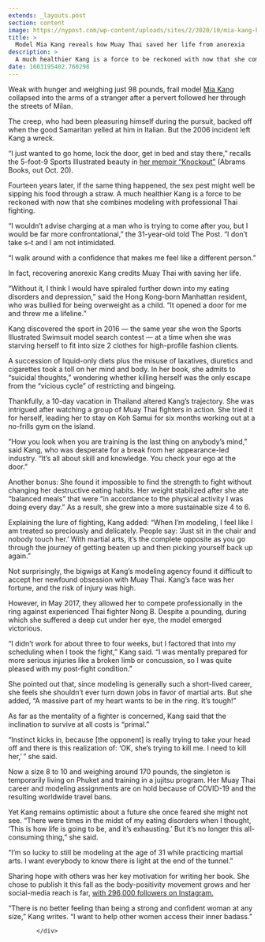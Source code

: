 ```yaml
--- 
extends: _layouts.post 
section: content 
image: https://nypost.com/wp-content/uploads/sites/2/2020/10/mia-kang-knockout.jpg?quality=90&strip=all&w=1200 
title: > 
  Model Mia Kang reveals how Muay Thai saved her life from anorexia 
description: > 
  A much healthier Kang is a force to be reckoned with now that she combines modeling with professional Thai fighting.“I walk around with a confidence that makes me feel like a different person.”In fact, recovering anorexic Kang credits Muay Thai with saving her life.She was intrigued after watching a group of Muay Thai fighters in action.Her Muay Thai career and modeling assignments are on hold because of COVID-19 and the resulting worldwide travel bans.“There is no better feeling than being a strong and confident woman at any size,” Kang writes. 
date: 1603195402.760298 
--- 
```

<div><p>Weak with hunger and weighing just 98 pounds, frail model <a href="https://nypost.com/2017/03/25/this-si-model-is-also-a-trader-and-a-pro-fighter/" rel="noopener noreferrer" target="_blank">Mia Kang</a> collapsed into the arms of a stranger after a pervert followed her through the streets of Milan.</p>
<p>The creep, who had been pleasuring himself during the pursuit, backed off when the good Samaritan yelled at him in Italian. But the 2006 incident left Kang a wreck.</p>
<p>&#8220;I just wanted to go home, lock the door, get in bed and stay there,&#8221; recalls the 5-foot-9 Sports Illustrated beauty in <a href="https://www.amazon.com/Knockout-Mia-Kang/dp/1419743325/?tag=nypost-20" target="_blank" rel="nofollow noopener noreferrer">her memoir &#8220;Knockout&#8221;</a> (Abrams Books, out Oct. 20).</p>
<p>Fourteen years later, if the same thing happened, the sex pest might well be sipping his food through a straw. A much healthier Kang is a force to be reckoned with now that she combines modeling with professional Thai fighting.</p>
<p>&#8220;I wouldn&#8217;t advise charging at a man who is trying to come after you, but I would be far more confrontational,&#8221; the 31-year-old told The Post. &#8220;I don&#8217;t take s&#8211;t and I am not intimidated.</p>
<p>&#8220;I walk around with a confidence that makes me feel like a different person.&#8221;</p>
 
<p>In fact, recovering anorexic Kang credits Muay Thai with saving her life.</p>
<p>&#8220;Without it, I think I would have spiraled further down into my eating disorders and depression,&#8221; said the Hong Kong-born Manhattan resident, who was bullied for being overweight as a child. &#8220;It opened a door for me and threw me a lifeline.&#8221;</p>
<p>Kang discovered the sport in 2016 &#8212; the same year she won the Sports Illustrated Swimsuit model search contest &#8212; at a time when she was starving herself to fit into size 2 clothes for high-profile fashion clients.</p>
<p>A succession of liquid-only diets plus the misuse of laxatives, diuretics and cigarettes took a toll on her mind and body. In her book, she admits to &#8220;suicidal thoughts,&#8221; wondering whether killing herself was the only escape from the &#8220;vicious cycle&#8221; of restricting and bingeing.</p>
<p>Thankfully, a 10-day vacation in Thailand altered Kang&#8217;s trajectory. She was intrigued after watching a group of Muay Thai fighters in action. She tried it for herself, leading her to stay on Koh Samui for six months working out at a no-frills gym on the island.</p>
<p>&#8220;How you look when you are training is the last thing on anybody&#8217;s mind,&#8221; said Kang, who was desperate for a break from her appearance-led industry. &#8220;It&#8217;s all about skill and knowledge. You check your ego at the door.&#8221;</p>
<p>Another bonus: She found it impossible to find the strength to fight without changing her destructive eating habits. Her weight stabilized after she ate &#8220;balanced meals&#8221; that were &#8220;in accordance to the physical activity I was doing every day.&#8221; As a result, she grew into a more sustainable size 4 to 6.</p>
 
<p>Explaining the lure of fighting, Kang added: &#8220;When I&#8217;m modeling, I feel like I am treated so preciously and delicately. People say: &#8216;Just sit in the chair and nobody touch her.&#8217; With martial arts, it&#8217;s the complete opposite as you go through the journey of getting beaten up and then picking yourself back up again.&#8221;</p>
<p>Not surprisingly, the bigwigs at Kang&#8217;s modeling agency found it difficult to accept her newfound obsession with Muay Thai. Kang&#8217;s face was her fortune, and the risk of injury was high.</p>
<p>However, in May 2017, they allowed her to compete professionally in the ring against experienced Thai fighter Nong B. Despite a pounding, during which she suffered a deep cut under her eye, the model emerged victorious.</p>
 
<p>&#8220;I didn&#8217;t work for about three to four weeks, but I factored that into my scheduling when I took the fight,&#8221; Kang said. &#8220;I was mentally prepared for more serious injuries like a broken limb or concussion, so I was quite pleased with my post-fight condition.&#8221;</p>
<p>She pointed out that, since modeling is generally such a short-lived career, she feels she shouldn&#8217;t ever turn down jobs in favor of martial arts. But she added, &#8220;A massive part of my heart wants to be in the ring. It&#8217;s tough!&#8221;</p>
<p>As far as the mentality of a fighter is concerned, Kang said that the inclination to survive at all costs is &#8220;primal.&#8221;</p>
 
<p>&#8220;Instinct kicks in, because [the opponent] is really trying to take your head off and there is this realization of: &#8216;OK, she&#8217;s trying to kill me. I need to kill her,&#8217;&#8201;&#8221; she said.</p>
<p>Now a size 8 to 10 and weighing around 170 pounds, the singleton is temporarily living on Phuket and training in a jujitsu program. Her Muay Thai career and modeling assignments are on hold because of COVID-19 and the resulting worldwide travel bans.</p>
<p>Yet Kang remains optimistic about a future she once feared she might not see. &#8220;There were times in the midst of my eating disorders when I thought, &#8216;This is how life is going to be, and it&#8217;s exhausting.&#8217; But it&#8217;s no longer this all-consuming thing,&#8221; she said.</p>
 
<p>&#8220;I&#8217;m so lucky to still be modeling at the age of 31 while practicing martial arts. I want everybody to know there is light at the end of the tunnel.&#8221;</p>
<p>Sharing hope with others was her key motivation for writing her book. She chose to publish it this fall as the body-positivity movement grows and her social-media reach is far, <a href="https://www.instagram.com/miakang/?hl=en" target="_blank" rel="noopener noreferrer">with 296,000 followers on Instagram.</a></p>
<p>&#8220;There is no better feeling than being a strong and confident woman at any size,&#8221; Kang writes. &#8220;I want to help other women access their inner badass.&#8221;</p>
 
			</div>
